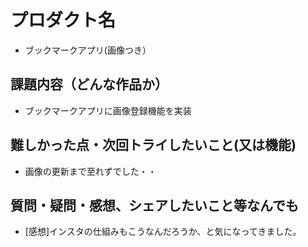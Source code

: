 # プロダクト名

- ブックマークアプリ(画像つき）

## 課題内容（どんな作品か）

- ブックマークアプリに画像登録機能を実装

## 難しかった点・次回トライしたいこと(又は機能)

- 画像の更新まで至れずでした・・

## 質問・疑問・感想、シェアしたいこと等なんでも

- [感想]インスタの仕組みもこうなんだろうか、と気になってきました。
